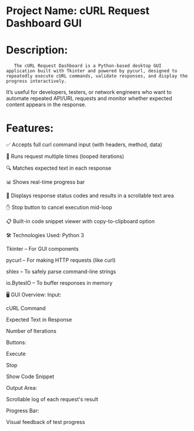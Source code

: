 # Project Name: cURL Request Dashboard GUI

# Description:
       The cURL Request Dashboard is a Python-based desktop GUI application built with Tkinter and powered by pycurl, designed to repeatedly execute cURL commands, validate responses, and display the progress interactively.

It’s useful for developers, testers, or network engineers who want to automate repeated API/URL requests and monitor whether expected content appears in the response.

# Features:
✅ Accepts full curl command input (with headers, method, data)

🔁 Runs request multiple times (looped iterations)

🔍 Matches expected text in each response

📊 Shows real-time progress bar

📝 Displays response status codes and results in a scrollable text area

✋ Stop button to cancel execution mid-loop

📋 Built-in code snippet viewer with copy-to-clipboard option

🛠 Technologies Used:
Python 3

Tkinter – For GUI components

pycurl – For making HTTP requests (like curl)

shlex – To safely parse command-line strings

io.BytesIO – To buffer responses in memory

🖥️ GUI Overview:
Input:

cURL Command

Expected Text in Response

Number of Iterations

Buttons:

Execute

Stop

Show Code Snippet

Output Area:

Scrollable log of each request's result

Progress Bar:

Visual feedback of test progress
